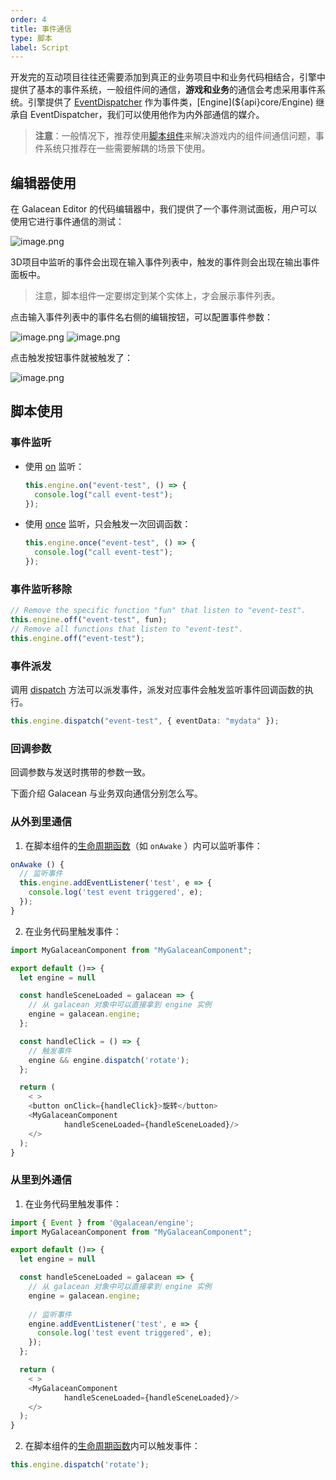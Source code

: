 ```yaml
---
order: 4
title: 事件通信
type: 脚本
label: Script
---
```


开发完的互动项目往往还需要添加到真正的业务项目中和业务代码相结合，引擎中提供了基本的事件系统，一般组件间的通信，**游戏和业务**的通信会考虑采用事件系统。引擎提供了 [EventDispatcher](${api}core/EventDispatcher) 作为事件类，[Engine](${api}core/Engine) 继承自 EventDispatcher，我们可以使用他作为内外部通信的媒介。

> **注意**：一般情况下，推荐使用[脚本组件](${docs}script)来解决游戏内的组件间通信问题，事件系统只推荐在一些需要解耦的场景下使用。

## 编辑器使用

在 Galacean Editor 的代码编辑器中，我们提供了一个事件测试面板，用户可以使用它进行事件通信的测试：

![image.png](https://mdn.alipayobjects.com/huamei_vrnqmp/afts/img/A*qSY-RZu6p-kAAAAAAAAAAAAADgeMAQ/original)

3D项目中监听的事件会出现在输入事件列表中，触发的事件则会出现在输出事件面板中。

> 注意，脚本组件一定要绑定到某个实体上，才会展示事件列表。

点击输入事件列表中的事件名右侧的编辑按钮，可以配置事件参数：

<img src="https://mdn.alipayobjects.com/huamei_vrnqmp/afts/img/A*V9teS7ZRmw0AAAAAAAAAAAAADgeMAQ/original" alt="image.png" style="" />

<img src="https://mdn.alipayobjects.com/huamei_vrnqmp/afts/img/A*UlAMSpDP8o0AAAAAAAAAAAAADgeMAQ/original" alt="image.png" style="" />

点击触发按钮事件就被触发了：

<img src="https://mdn.alipayobjects.com/huamei_vrnqmp/afts/img/A*GdcqQY1kW18AAAAAAAAAAAAADgeMAQ/original" alt="image.png" style="" />

## 脚本使用

### 事件监听

- 使用 [on](${api}core/EventDispatcher#on) 监听：

  ```typescript
  this.engine.on("event-test", () => {
    console.log("call event-test");
  });
  ```

- 使用 [once](${api}core/EventDispatcher#once) 监听，只会触发一次回调函数：

  ```typescript
  this.engine.once("event-test", () => {
    console.log("call event-test");
  });
  ```

### 事件监听移除

```typescript
// Remove the specific function "fun" that listen to "event-test".
this.engine.off("event-test", fun);
// Remove all functions that listen to "event-test".
this.engine.off("event-test");
```

### 事件派发

调用 [dispatch](${api}core/EventDispatcher#dispatch) 方法可以派发事件，派发对应事件会触发监听事件回调函数的执行。

```typescript
this.engine.dispatch("event-test", { eventData: "mydata" });
```

### 回调参数

回调参数与发送时携带的参数一致。

下面介绍 Galacean 与业务双向通信分别怎么写。

### 从外到里通信

1. 在脚本组件的[生命周期函数](${docs}script#组件生命周期函数)（如 `onAwake` ）内可以监听事件：

```typescript
onAwake () {
  // 监听事件
  this.engine.addEventListener('test', e => {
    console.log('test event triggered', e);
  });
}
```

2. 在业务代码里触发事件：

```typescript
import MyGalaceanComponent from "MyGalaceanComponent";

export default ()=> {
  let engine = null

  const handleSceneLoaded = galacean => {
    // 从 galacean 对象中可以直接拿到 engine 实例
    engine = galacean.engine;
  };

  const handleClick = () => {
    // 触发事件
    engine && engine.dispatch('rotate');
  };

  return (
    < >
    <button onClick={handleClick}>旋转</button>
    <MyGalaceanComponent
			handleSceneLoaded={handleSceneLoaded}/>
    </>
  );
}

```

### 从里到外通信

1. 在业务代码里触发事件：

```typescript
import { Event } from '@galacean/engine';
import MyGalaceanComponent from "MyGalaceanComponent";

export default ()=> {
  let engine = null

  const handleSceneLoaded = galacean => {
    // 从 galacean 对象中可以直接拿到 engine 实例
    engine = galacean.engine;
    
    // 监听事件
    engine.addEventListener('test', e => {
      console.log('test event triggered', e);
    });
  };

  return (
    < >
    <MyGalaceanComponent
			handleSceneLoaded={handleSceneLoaded}/>
    </>
  );
}

```

2. 在脚本组件的[生命周期函数](${docs}script)内可以触发事件：

```typescript
this.engine.dispatch('rotate');
```
